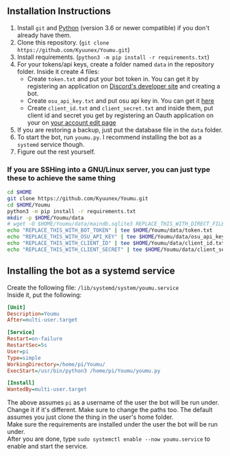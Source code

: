  ## Installation Instructions

1. Install `git` and [Python](https://www.python.org/) (version 3.6 or newer compatible) if you don't already have them.
2. Clone this repository. (`git clone https://github.com/Kyuunex/Youmu.git`)
3. Install requirements. (`python3 -m pip install -r requirements.txt`)
4. For your tokens/api keys, create a folder named `data` in the repository folder. Inside it create 4 files:
    + Create `token.txt` and put your bot token in. You can get it by registering an application
    on [Discord's developer site](https://discord.com/developers/applications/) and creating a bot.
    + Create `osu_api_key.txt` and put osu api key in. You can get it [here](https://osu.ppy.sh/p/api/)
    + Create `client_id.txt` and `client_secret.txt` and inside them, 
    put client id and secret you get by registering an Oauth application on your 
    on [your account edit page](https://osu.ppy.sh/home/account/edit)
5. If you are restoring a backup, just put the database file in the `data` folder.
6. To start the bot, run `youmu.py`. I recommend installing the bot as a `systemd` service though.
7. Figure out the rest yourself.

### If you are SSHing into a GNU/Linux server, you can just type these to achieve the same thing

```sh
cd $HOME
git clone https://github.com/Kyuunex/Youmu.git
cd $HOME/Youmu
python3 -m pip install -r requirements.txt
mkdir -p $HOME/Youmu/data
# wget -O $HOME/Youmu/data/maindb.sqlite3 REPLACE_THIS_WITH_DIRECT_FILE_LINK # only do if you are restoring a backup
echo "REPLACE_THIS_WITH_BOT_TOKEN" | tee $HOME/Youmu/data/token.txt
echo "REPLACE_THIS_WITH_OSU_API_KEY" | tee $HOME/Youmu/data/osu_api_key.txt
echo "REPLACE_THIS_WITH_CLIENT_ID" | tee $HOME/Youmu/data/client_id.txt
echo "REPLACE_THIS_WITH_CLIENT_SECRET" | tee $HOME/Youmu/data/client_secret.txt
```


## Installing the bot as a systemd service

Create the following file: `/lib/systemd/system/youmu.service`  
Inside it, put the following:
```ini
[Unit]
Description=Youmu
After=multi-user.target

[Service]
Restart=on-failure
RestartSec=5s
User=pi
Type=simple
WorkingDirectory=/home/pi/Youmu/
ExecStart=/usr/bin/python3 /home/pi/Youmu/youmu.py

[Install]
WantedBy=multi-user.target
```

The above assumes `pi` as a username of the user the bot will be run under. Change it if it's different. 
Make sure to change the paths too. The default assumes you just clone the thing in the user's home folder.  
Make sure the requirements are installed under the user the bot will be run under.  
After you are done, type `sudo systemctl enable --now youmu.service` to enable and start the service.
